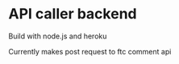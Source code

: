 # API caller backend
Build with node.js and heroku

Currently makes post request to ftc comment api
